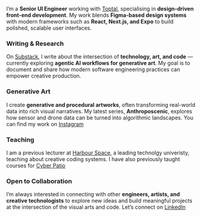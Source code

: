 I’m a **Senior UI Engineer** working with [Toptal](https://talent.toptal.com/resume/developers/john-robert-naumann), specialising in **design-driven front-end development**. My work blends **Figma-based design systems** with modern frameworks such as **React, Next.js, and Expo** to build polished, scalable user interfaces.

### Writing & Research

On [Substack](https://johnnaumann.substack.com/), I write about the intersection of **technology, art, and code** — currently exploring **agentic AI workflows for generative art**. My goal is to document and share how modern software engineering practices can empower creative production.

### Generative Art

I create **generative and procedural artworks**, often transforming real-world data into rich visual narratives. My latest series, **Anthroposcenic**, explores how sensor and drone data can be turned into algorithmic landscapes. You can find my work on [Instagram](https://www.instagram.com/anthropo_scenic_/)

### Teaching

I am a previous lecturer at [Harbour Space](https://harbour.space/faculty/john-pett), a leading technolgy univeristy, teaching about creative coding systems. I have also previously taught courses for [Cyber Patio](https://www.instagram.com/cyberpatio)

### Open to Collaboration

I’m always interested in connecting with other **engineers, artists, and creative technologists** to explore new ideas and build meaningful projects at the intersection of the visual arts and code. Let’s connect on [LinkedIn](https://www.linkedin.com/in/john-naumann-b438b42bb/)
